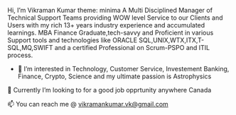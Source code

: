  Hi, I’m Vikraman Kumar
 theme: minima
 A Multi Disciplined Manager of Technical Support Teams providing WOW level Service to our Clients and Users with my rich 13+ years industry experience and accumulated learnings.
 MBA Finance Graduate,tech-savvy and Proficient in various Support tools and technologies like ORACLE SQL,UNIX,WTX,ITX,T-SQL,MQ,SWIFT and a certified Professional on Scrum-PSPO and ITIL process.
  
- 👀 I’m interested in Technology, Customer Service, Investement Banking, Finance, Crypto, Science and my ultimate passion is Astrophysics
  
 🌱 Currently I’m looking to for a good job opprtunity anywhere Canada
  
 📫 You can reach me @ vikramankumar.vk@gmail.com

<!---
vikramankumar/vikramankumar is a ✨ special ✨ repository because its `README.md` (this file) appears on your GitHub profile.
You can click the Preview link to take a look at your changes.
--->
